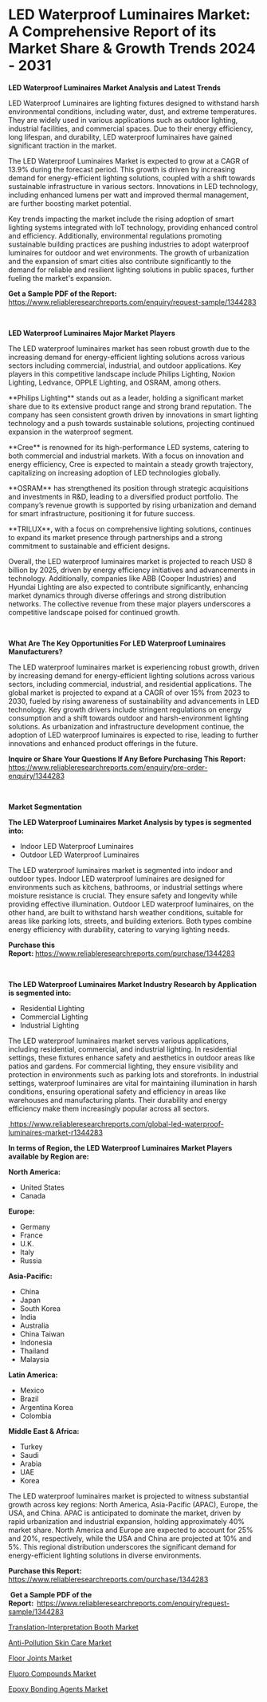 <p><h1>LED Waterproof Luminaires Market: A Comprehensive Report of its Market Share & Growth Trends 2024 - 2031</h1></p><p><strong>LED Waterproof Luminaires Market Analysis and Latest Trends</strong></p>
<p><p>LED Waterproof Luminaires are lighting fixtures designed to withstand harsh environmental conditions, including water, dust, and extreme temperatures. They are widely used in various applications such as outdoor lighting, industrial facilities, and commercial spaces. Due to their energy efficiency, long lifespan, and durability, LED waterproof luminaires have gained significant traction in the market.</p><p>The LED Waterproof Luminaires Market is expected to grow at a CAGR of 13.9% during the forecast period. This growth is driven by increasing demand for energy-efficient lighting solutions, coupled with a shift towards sustainable infrastructure in various sectors. Innovations in LED technology, including enhanced lumens per watt and improved thermal management, are further boosting market potential.</p><p>Key trends impacting the market include the rising adoption of smart lighting systems integrated with IoT technology, providing enhanced control and efficiency. Additionally, environmental regulations promoting sustainable building practices are pushing industries to adopt waterproof luminaires for outdoor and wet environments. The growth of urbanization and the expansion of smart cities also contribute significantly to the demand for reliable and resilient lighting solutions in public spaces, further fueling the market's expansion.</p></p>
<p><strong>Get a Sample PDF of the Report:&nbsp;</strong> <a href="https://www.reliableresearchreports.com/enquiry/request-sample/1344283?utm_campaign=7&utm_medium=2&utm_source=Github&utm_content=ia&utm_term=11122024&utm_id=led-waterproof-luminaires">https://www.reliableresearchreports.com/enquiry/request-sample/1344283</a></p>
<p>&nbsp;</p>
<p><strong>LED Waterproof Luminaires Major Market Players</strong></p>
<p><p>The LED waterproof luminaires market has seen robust growth due to the increasing demand for energy-efficient lighting solutions across various sectors including commercial, industrial, and outdoor applications. Key players in this competitive landscape include Philips Lighting, Noxion Lighting, Ledvance, OPPLE Lighting, and OSRAM, among others.</p><p>**Philips Lighting** stands out as a leader, holding a significant market share due to its extensive product range and strong brand reputation. The company has seen consistent growth driven by innovations in smart lighting technology and a push towards sustainable solutions, projecting continued expansion in the waterproof segment.</p><p>**Cree** is renowned for its high-performance LED systems, catering to both commercial and industrial markets. With a focus on innovation and energy efficiency, Cree is expected to maintain a steady growth trajectory, capitalizing on increasing adoption of LED technologies globally.</p><p>**OSRAM** has strengthened its position through strategic acquisitions and investments in R&D, leading to a diversified product portfolio. The company’s revenue growth is supported by rising urbanization and demand for smart infrastructure, positioning it for future success.</p><p>**TRILUX**, with a focus on comprehensive lighting solutions, continues to expand its market presence through partnerships and a strong commitment to sustainable and efficient designs.</p><p>Overall, the LED waterproof luminaires market is projected to reach USD 8 billion by 2025, driven by energy efficiency initiatives and advancements in technology. Additionally, companies like ABB (Cooper Industries) and Hyundai Lighting are also expected to contribute significantly, enhancing market dynamics through diverse offerings and strong distribution networks. The collective revenue from these major players underscores a competitive landscape poised for continued growth.</p></p>
<p>&nbsp;</p>
<p><strong>What Are The Key Opportunities For LED Waterproof Luminaires Manufacturers?</strong></p>
<p><p>The LED waterproof luminaires market is experiencing robust growth, driven by increasing demand for energy-efficient lighting solutions across various sectors, including commercial, industrial, and residential applications. The global market is projected to expand at a CAGR of over 15% from 2023 to 2030, fueled by rising awareness of sustainability and advancements in LED technology. Key growth drivers include stringent regulations on energy consumption and a shift towards outdoor and harsh-environment lighting solutions. As urbanization and infrastructure development continue, the adoption of LED waterproof luminaires is expected to rise, leading to further innovations and enhanced product offerings in the future.</p></p>
<p><strong>Inquire or Share Your Questions If Any Before Purchasing This Report:</strong> <a href="https://www.reliableresearchreports.com/enquiry/pre-order-enquiry/1344283?utm_campaign=7&utm_medium=2&utm_source=Github&utm_content=ia&utm_term=11122024&utm_id=led-waterproof-luminaires">https://www.reliableresearchreports.com/enquiry/pre-order-enquiry/1344283</a></p>
<p>&nbsp;</p>
<p><strong>Market Segmentation</strong></p>
<p><strong>The LED Waterproof Luminaires Market Analysis by types is segmented into:</strong></p>
<p><ul><li>Indoor LED Waterproof Luminaires</li><li>Outdoor LED Waterproof Luminaires</li></ul></p>
<p><p>The LED waterproof luminaires market is segmented into indoor and outdoor types. Indoor LED waterproof luminaires are designed for environments such as kitchens, bathrooms, or industrial settings where moisture resistance is crucial. They ensure safety and longevity while providing effective illumination. Outdoor LED waterproof luminaires, on the other hand, are built to withstand harsh weather conditions, suitable for areas like parking lots, streets, and building exteriors. Both types combine energy efficiency with durability, catering to varying lighting needs.</p></p>
<p><strong>Purchase this Report:&nbsp;</strong><a href="https://www.reliableresearchreports.com/purchase/1344283?utm_campaign=7&utm_medium=2&utm_source=Github&utm_content=ia&utm_term=11122024&utm_id=led-waterproof-luminaires">https://www.reliableresearchreports.com/purchase/1344283</a></p>
<p>&nbsp;</p>
<p><strong>The LED Waterproof Luminaires Market Industry Research by Application is segmented into:</strong></p>
<p><ul><li>Residential Lighting</li><li>Commercial Lighting</li><li>Industrial Lighting</li></ul></p>
<p><p>The LED waterproof luminaires market serves various applications, including residential, commercial, and industrial lighting. In residential settings, these fixtures enhance safety and aesthetics in outdoor areas like patios and gardens. For commercial lighting, they ensure visibility and protection in environments such as parking lots and storefronts. In industrial settings, waterproof luminaires are vital for maintaining illumination in harsh conditions, ensuring operational safety and efficiency in areas like warehouses and manufacturing plants. Their durability and energy efficiency make them increasingly popular across all sectors.</p></p>
<p><a href="https://www.reliableresearchreports.com/global-led-waterproof-luminaires-market-r1344283?utm_campaign=7&utm_medium=2&utm_source=Github&utm_content=ia&utm_term=11122024&utm_id=led-waterproof-luminaires">&nbsp;https://www.reliableresearchreports.com/global-led-waterproof-luminaires-market-r1344283</a></p>
<p><strong>In terms of Region, the LED Waterproof Luminaires Market Players available by Region are:</strong></p>
<p>
    <p> <strong> North America: </strong>
        <ul>
            <li>United States</li>
            <li>Canada</li>
        </ul>
        </p> 
    <p> <strong> Europe: </strong>
        <ul>
            <li>Germany</li>
            <li>France</li>
            <li>U.K.</li>
            <li>Italy</li>
            <li>Russia</li>
        </ul>
        </p> 
    <p> <strong> Asia-Pacific: </strong>
        <ul>
            <li>China</li>
            <li>Japan</li>
            <li>South Korea</li>
            <li>India</li>
            <li>Australia</li>
            <li>China Taiwan</li>
            <li>Indonesia</li>
            <li>Thailand</li>
            <li>Malaysia</li>
        </ul>
        </p> 
    <p> <strong> Latin America: </strong>
        <ul>
            <li>Mexico</li>
            <li>Brazil</li>
            <li>Argentina Korea</li>
            <li>Colombia</li>
        </ul>
        </p> 
    <p> <strong> Middle East & Africa: </strong>
        <ul>
            <li>Turkey</li>
            <li>Saudi</li>
            <li>Arabia</li>
            <li>UAE</li>
            <li>Korea</li>
        </ul>
    </p>
    </p>
<p><p>The LED waterproof luminaires market is projected to witness substantial growth across key regions: North America, Asia-Pacific (APAC), Europe, the USA, and China. APAC is anticipated to dominate the market, driven by rapid urbanization and industrial expansion, holding approximately 40% market share. North America and Europe are expected to account for 25% and 20%, respectively, while the USA and China are projected at 10% and 5%. This regional distribution underscores the significant demand for energy-efficient lighting solutions in diverse environments.</p></p>
<p><strong>Purchase this Report: </strong><a href="https://www.reliableresearchreports.com/purchase/1344283?utm_campaign=7&utm_medium=2&utm_source=Github&utm_content=ia&utm_term=11122024&utm_id=led-waterproof-luminaires">https://www.reliableresearchreports.com/purchase/1344283</a></p>
<p>&nbsp;<strong>Get a Sample PDF of the Report:&nbsp;&nbsp;</strong><a href="https://www.reliableresearchreports.com/enquiry/request-sample/1344283?utm_campaign=7&utm_medium=2&utm_source=Github&utm_content=ia&utm_term=11122024&utm_id=led-waterproof-luminaires">https://www.reliableresearchreports.com/enquiry/request-sample/1344283</a></p>
<p><strong></strong></p>
<p><p><a href="https://github.com/bmorecock/Market-Research-Report-List-5/blob/main/translation-interpretation-booth-market.md?utm_campaign=7&utm_medium=2&utm_source=Github&utm_content=ia&utm_term=11122024&utm_id=led-waterproof-luminaires">Translation-Interpretation Booth Market</a></p><p><a href="https://github.com/Krish2023na/Market-Research-Report-List-6/blob/main/anti-pollution-skin-care-market.md?utm_campaign=7&utm_medium=2&utm_source=Github&utm_content=ia&utm_term=11122024&utm_id=led-waterproof-luminaires">Anti-Pollution Skin Care Market</a></p><p><a href="https://www.linkedin.com/pulse/global-floor-joints-market-comprehensive-analysis-size-ftb4e?utm_campaign=7&utm_medium=2&utm_source=Github&utm_content=ia&utm_term=11122024&utm_id=led-waterproof-luminaires">Floor Joints Market</a></p><p><a href="https://www.linkedin.com/pulse/c-hannibex-sqmmf?utm_campaign=7&utm_medium=2&utm_source=Github&utm_content=ia&utm_term=11122024&utm_id=led-waterproof-luminaires">Fluoro Compounds Market</a></p><p><a href="https://www.linkedin.com/pulse/forecasting-growth-epoxy-bonding-agents-market-size-scope-ryl7e?utm_campaign=7&utm_medium=2&utm_source=Github&utm_content=ia&utm_term=11122024&utm_id=led-waterproof-luminaires">Epoxy Bonding Agents Market</a></p></p>